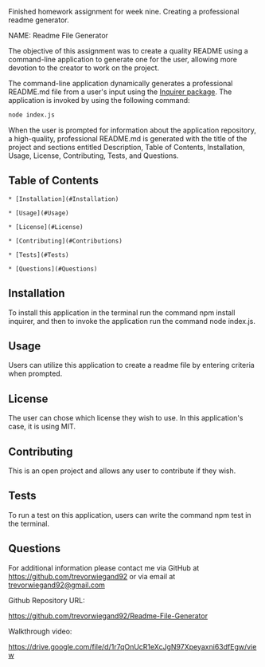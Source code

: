 Finished homework assignment for week nine. Creating a professional readme generator.

NAME: Readme File Generator

The objective of this assignment was to create a quality README using a command-line application to generate one for the user, allowing more devotion to the creator to work on the project. 

The command-line application dynamically generates a professional README.md file from a user's input using the [Inquirer package](https://www.npmjs.com/package/inquirer). The application is invoked by using the following command:

```bash
node index.js
```

When the user is prompted for information about the application repository, a high-quality, professional README.md is generated with the title of the project and sections entitled Description, Table of Contents, Installation, Usage, License, Contributing, Tests, and Questions.

## Table of Contents

    * [Installation](#Installation)

    * [Usage](#Usage)

    * [License](#License)

    * [Contributing](#Contributions)
    
    * [Tests](#Tests)
    
    * [Questions](#Questions)

## Installation
To install this application in the terminal run the command npm install inquirer, and then to invoke the application run the command node index.js.

## Usage
Users can utilize this application to create a readme file by entering criteria when prompted.

## License
The user can chose which license they wish to use.  In this application's case, it is using MIT.

## Contributing
This is an open project and allows any user to contribute if they wish.

## Tests
To run a test on this application, users can write the command npm test in the terminal.

## Questions
For additional information please contact me via GitHub at https://github.com/trevorwiegand92 or via email at trevorwiegand92@gmail.com


Github Repository URL: 

https://github.com/trevorwiegand92/Readme-File-Generator


Walkthrough video:

https://drive.google.com/file/d/1r7qOnUcR1eXcJgN97Xpeyaxni63dfEgw/view


